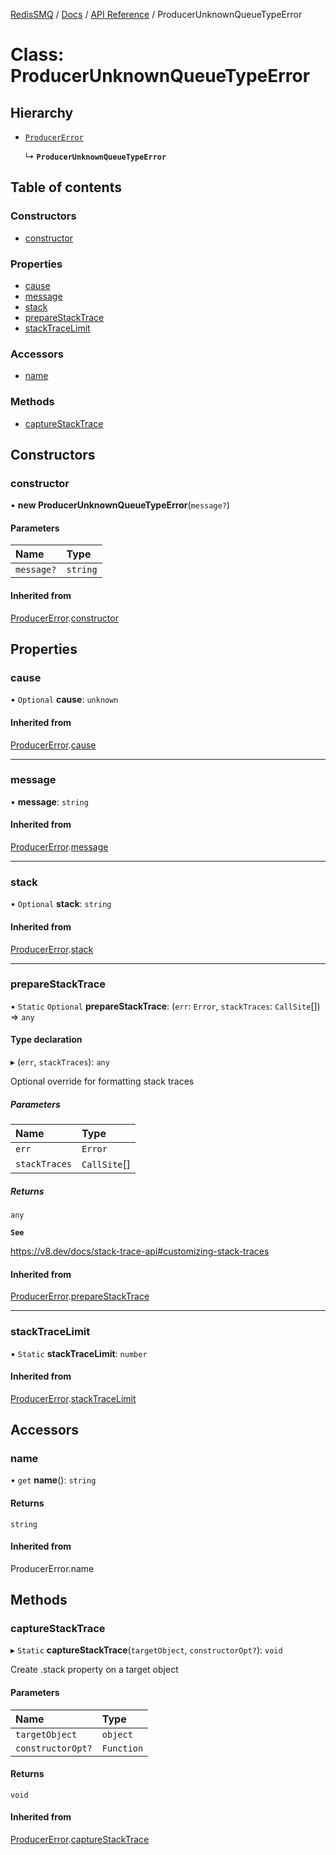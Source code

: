 [RedisSMQ](../../../README.md) / [Docs](../../README.md) / [API Reference](../README.md) / ProducerUnknownQueueTypeError

# Class: ProducerUnknownQueueTypeError

## Hierarchy

- [`ProducerError`](ProducerError.md)

  ↳ **`ProducerUnknownQueueTypeError`**

## Table of contents

### Constructors

- [constructor](ProducerUnknownQueueTypeError.md#constructor)

### Properties

- [cause](ProducerUnknownQueueTypeError.md#cause)
- [message](ProducerUnknownQueueTypeError.md#message)
- [stack](ProducerUnknownQueueTypeError.md#stack)
- [prepareStackTrace](ProducerUnknownQueueTypeError.md#preparestacktrace)
- [stackTraceLimit](ProducerUnknownQueueTypeError.md#stacktracelimit)

### Accessors

- [name](ProducerUnknownQueueTypeError.md#name)

### Methods

- [captureStackTrace](ProducerUnknownQueueTypeError.md#capturestacktrace)

## Constructors

### constructor

• **new ProducerUnknownQueueTypeError**(`message?`)

#### Parameters

| Name | Type |
| :------ | :------ |
| `message?` | `string` |

#### Inherited from

[ProducerError](ProducerError.md).[constructor](ProducerError.md#constructor)

## Properties

### cause

• `Optional` **cause**: `unknown`

#### Inherited from

[ProducerError](ProducerError.md).[cause](ProducerError.md#cause)

___

### message

• **message**: `string`

#### Inherited from

[ProducerError](ProducerError.md).[message](ProducerError.md#message)

___

### stack

• `Optional` **stack**: `string`

#### Inherited from

[ProducerError](ProducerError.md).[stack](ProducerError.md#stack)

___

### prepareStackTrace

▪ `Static` `Optional` **prepareStackTrace**: (`err`: `Error`, `stackTraces`: `CallSite`[]) => `any`

#### Type declaration

▸ (`err`, `stackTraces`): `any`

Optional override for formatting stack traces

##### Parameters

| Name | Type |
| :------ | :------ |
| `err` | `Error` |
| `stackTraces` | `CallSite`[] |

##### Returns

`any`

**`See`**

https://v8.dev/docs/stack-trace-api#customizing-stack-traces

#### Inherited from

[ProducerError](ProducerError.md).[prepareStackTrace](ProducerError.md#preparestacktrace)

___

### stackTraceLimit

▪ `Static` **stackTraceLimit**: `number`

#### Inherited from

[ProducerError](ProducerError.md).[stackTraceLimit](ProducerError.md#stacktracelimit)

## Accessors

### name

• `get` **name**(): `string`

#### Returns

`string`

#### Inherited from

ProducerError.name

## Methods

### captureStackTrace

▸ `Static` **captureStackTrace**(`targetObject`, `constructorOpt?`): `void`

Create .stack property on a target object

#### Parameters

| Name | Type |
| :------ | :------ |
| `targetObject` | `object` |
| `constructorOpt?` | `Function` |

#### Returns

`void`

#### Inherited from

[ProducerError](ProducerError.md).[captureStackTrace](ProducerError.md#capturestacktrace)
